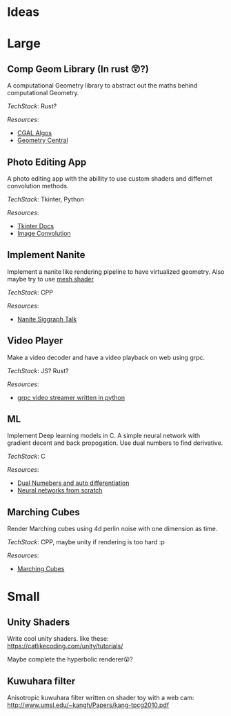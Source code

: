 # Ideas


# Large
## Comp Geom Library (In rust :astonished:?)
A computational Geometry library to abstract out the maths behind computational Geometry.

*TechStack*: Rust?

*Resources*: 
- [CGAL Algos](https://doc.cgal.org/latest/Manual/packages.html#PartAlgebraicFoundations)
- [Geometry Central](https://geometry-central.net/)

## Photo Editing App
A photo editing app with the abillity to use custom shaders and differnet convolution methods.

*TechStack*: Tkinter, Python

*Resources*:
- [Tkinter Docs](https://docs.python.org/3/library/tkinter.html)
- [Image Convolution](https://en.wikipedia.org/wiki/Kernel_(image_processing))

## Implement Nanite
Implement a nanite like rendering pipeline to have virtualized geometry. Also maybe try to use [mesh shader](https://developer.nvidia.com/blog/introduction-turing-mesh-shaders/)

*TechStack*: CPP

*Resources*:
- [Nanite Siggraph Talk](https://www.google.com/url?sa=t&source=web&rct=j&url=https://advances.realtimerendering.com/s2021/Karis_Nanite_SIGGRAPH_Advances_2021_final.pdf&ved=2ahUKEwiR85Shh4T9AhVy7jgGHeSMBzsQFnoECA4QAQ&usg=AOvVaw1t9osHg7pHvsZLp79GjKCi)

## Video Player
Make a video decoder and have a video playback on web using grpc.

*TechStack*: JS? Rust?

*Resources*: 
- [grpc video streamer written in python](https://github.com/Nirvan101/GRPC-Video-streaming)

## ML
Implement Deep learning models in C. A simple neural network with gradient decent and back propogation. Use dual numbers to find derivative.

*TechStack*: C

*Resources*:
- [Dual Numebers and auto differentiation](https://blog.demofox.org/2014/12/30/dual-numbers-automatic-differentiation/)
- [Neural networks from scratch](https://towardsdatascience.com/math-neural-network-from-scratch-in-python-d6da9f29ce65)

## Marching Cubes
Render Marching cubes using 4d perlin noise with one dimension as time.

*TechStack*: CPP, maybe unity if rendering is too hard :p

*Resources*: 
- [Marching Cubes](https://graphics.stanford.edu/~mdfisher/MarchingCubes.html)

# Small

## Unity Shaders
Write cool unity shaders. like these: https://catlikecoding.com/unity/tutorials/

Maybe complete the hyperbolic renderer😲?

## Kuwuhara filter
Anisotropic kuwuhara filter written on shader toy with a web cam: http://www.umsl.edu/~kangh/Papers/kang-tpcg2010.pdf




